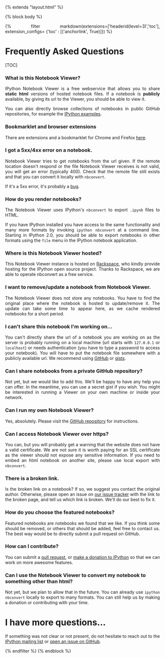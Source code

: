 {% extends "layout.html" %}

{% block body %}

<style>

.container{
    max-width:700px;
}

p {
    text-align:justify;
}

</style>

{% filter markdown(extensions=['headerid(level=3)','toc'], extension_configs= {'toc' : [('anchorlink', True)]}) %}

# Frequently Asked Questions

[TOC]

### What is this Notebook Viewer?

IPython Notebook Viewer is a free webservice that allows
you to share **static html** versions of hosted notebook files.  If a
notebook is **publicly** available, by giving its url to the Viewer, you should be
able to view it.

You can also directly browse collections of notebooks in public GitHub repositories,
for example the [IPython examples](/github/ipython/ipython/tree/2.x/examples).

### Bookmarklet and browser extensions

There are extensions and a bookmarklet for Chrome and Firefox   [here](http://jiffyclub.github.io/open-in-nbviewer/).

### I got a 5xx/4xx error on a notebook.

Notebook Viewer tries to get notebooks from the url given. If the remote location
doesn't respond or the file Notebook Viewer receives is not valid, you will get an
error (typically 400). Check that the remote file still exists and that you can convert
it locally with `nbconvert`.

If it's a 5xx error, it's probably a [bug](https://github.com/ipython/nbviewer/issues).


### How do you render notebooks?

The Notebook Viewer uses IPython's `nbconvert` to export `.ipynb` files to HTML.

If you have IPython installed you have access to the same functionality
and many more formats by invoking
`ipython nbconvert` at a command line. Starting in IPython 2.0, you should be
able to export notebooks in other formats using the `file` menu in the IPython
notebook application.

### Where is this Notebook Viewer hosted?

This Notebook Viewer instance is hosted on [Rackspace](https://developer.rackspace.com/?nbviewer=awesome), who kindly provide hosting for the IPython open source project. Thanks to Rackspace, we are able to operate nbconvert as a free service.

### I want to remove/update a notebook from Notebook Viewer.

The Notebook Viewer does not store any notebooks.
You have to find the original place where the notebook is hosted to update/remove it.
The update can take some time to appear here, as we cache rendered
notebooks for a short period.

### I can't share this notebook I'm working on...

You can't directly share the url of a notebook you are working on as the server is
probably running on a local machine (url starts with `127.0.0.1` or `localhost`)
or needs authentication (you have to type a password to access your notebook).
You will have to put the notebook file somewhere with a publicly available url.
We recommend using [GitHub](https://github.com) or [gists](https://gist.github.com).

### Can I share notebooks from a private GitHub repository?

Not yet, but we would like to add this. We'll be happy to have any help you can offer.
In the meantime, you can use a secret gist if you wish. You might be interested in running a Viewer
on your own machine or inside your network.

### Can I run my own Notebook Viewer?

Yes, absolutely.
Please visit the [GitHub repository](https://github.com/ipython/nbviewer) for instructions.

### Can I access Notebook Viewer over https?

You can, but you will probably get a warning that the website does not have a valid
certificate.  We are not sure it is worth paying for an SSL certificate as
the viewer should not expose any sensitive information. If you need to embed an html notebook
on another site, please use local export with `nbconvert`.

### There is a broken link.

Is the broken link on a notebook? If so, we suggest you contact the original author.
Otherwise, please open an issue on [our issue tracker](https://github.com/ipython/nbviewer/issues)
with the link to the broken page, and tell us which link is broken.
We'll do our best to fix it.

### How do you choose the featured notebooks?

Featured notebooks are notebooks we found that we like. If you think some
should be removed, or others that should be added, feel free to contact us.
The best way would be to directly submit a pull request on GitHub.

### How can I contribute?

You can submit a [pull request](https://github.com/ipython/nbviewer),
or [make a donation to IPython](http://ipython.org/donate.html) so that we can work on more awesome features.

### Can I use the Notebook Viewer to convert my notebook to something other than html?

Not yet, but we plan to allow that in the future. You can
already use `ipython nbconvert` locally to export to many formats. You can still help
us by making a donation or contributing with your time.

# I have more questions...

If something was not clear or not present, do not hesitate to reach out to the [IPython mailing list](http://mail.scipy.org/mailman/listinfo/ipython-dev) or [open an issue on GitHub](http://github.com/ipython/nbviewer/issues).

{% endfilter %}
{% endblock %}
